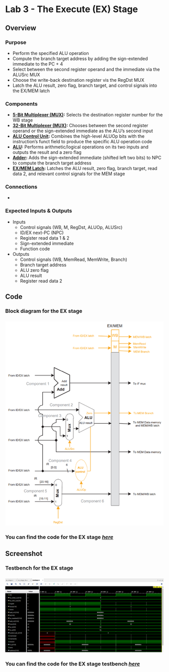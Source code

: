 # Lab 3 - The Execute (EX) Stage

## Overview
### Purpose
- Perform the specified ALU operation
- Compute the branch target address by adding the sign-extended immediate to the PC + 4
- Select between the second register operand and the immediate via the ALUSrc MUX
- Choose the write-back destination register vis the RegDst MUX
- Latch the ALU result, zero flag, branch target, and control signals into the EX/MEM latch
### Components
- [**5-Bit Multiplexer (MUX)**](https://github.com/fctanglao/ComputerArchitectureLabs/blob/main/Lab%203/mux_2x1_5bit.v)**:** Selects the destination register number for the WB stage
- [**32-Bit Multiplexer (MUX)**](https://github.com/fctanglao/ComputerArchitectureLabs/blob/main/Lab%203/mux_2x1_32bit.v)**:** Chooses between the second register operand or the sign-extended immediate as the ALU’s second input
- [**ALU Control Unit**](https://github.com/fctanglao/ComputerArchitectureLabs/blob/main/Lab%203/alu_control.v)**:** Combines the high-level ALUOp bits with the instruction’s funct field to produce the specific ALU operation code
- [**ALU**](https://github.com/fctanglao/ComputerArchitectureLabs/blob/main/Lab%203/alu.v)**:** Performs arithmetic/logical operations on its two inputs and outputs the result and a zero flag
- [**Adder**](https://github.com/fctanglao/ComputerArchitectureLabs/blob/main/Lab%203/adder.v)**:** Adds the sign-extended immediate (shifted left two bits) to NPC to compute the branch target address
- [**EX/MEM Latch**](https://github.com/fctanglao/ComputerArchitectureLabs/blob/main/Lab%203/ex_mem_latch.v)**:**  Latches the ALU result, zero flag, branch target, read data 2, and relevant control signals for the MEM stage
### Connections
- 
### Expected Inputs & Outputs
- Inputs
  - Control signals (WB, M, RegDst, ALUOp, ALUSrc)
  - ID/EX next-PC (NPC)
  - Register read data 1 & 2
  - Sign-extended immediate
  - Function code
- Outputs
  - Control signals (WB, MemRead, MemWrite, Branch)
  - Branch target address
  - ALU zero flag
  - ALU result
  - Register read data 2

## Code
### Block diagram for the EX stage
### ![Block diagram](https://github.com/fctanglao/ComputerArchitectureLabs/blob/main/Lab%203/ex%20stage%20block%20diagram.png)
### You can find the code for the EX stage [*here*](https://github.com/fctanglao/ComputerArchitectureLabs/blob/main/Lab%203/ex_stage.v)

## Screenshot
### Testbench for the EX stage
### ![Testbench](https://github.com/fctanglao/ComputerArchitectureLabs/blob/main/Lab%203/ex%20stage%20testbench.png)
### You can find the code for the EX stage testbench [*here*](https://github.com/fctanglao/ComputerArchitectureLabs/blob/main/Lab%203/ex_stage_tb.v)

